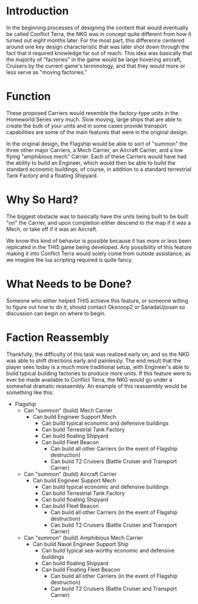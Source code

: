 # Introduction #

In the beginning processes of designing the content that would eventually be called Conflict Terra, the NKG was in concept quite different from how it turned out eight months later.  For the most part, this difference centered around one key design characteristic that was later shot down through the fact that it required knowledge far out of reach.  This idea was basically that the majority of "factories" in the game would be large hovering aircraft, Cruisers by the current game's terminology, and that they would more or less serve as "moving factories."


# Function #

These proposed Carriers would resemble the factory-type units in the Homeworld Series very much.  Slow moving, large ships that are able to create the bulk of your units and in some cases provide transport capabilities are some of the main features that were in the original design.

In the original design, the Flagship would be able to sort of "summon" the three other major  Carriers, a Mech Carrier, an Aircraft Carrier, and a low flying "amphibious mech" Carrier.  Each of these Carriers would have had the ability to build an Engineer, which would then be able to build the standard economic buildings, of course, in addition to a standard terrestrial Tank Factory and a floating Shipyard.


# Why So Hard? #

The biggest obstacle was to basically have the units being built to be built "on" the Carrier, and upon completion either descend to the map if it was a Mech, or take off if it was an Aircraft.

We know this kind of behavior is possible because it has more or less been replicated in the THIS game being developed.  Any possibility of this feature making it into Conflict Terra would solely come from outside assistance, as we imagine the lua scripting required is quite fancy.

# What Needs to be Done? #

Someone who either helped THIS achieve this feature, or someone willing to figure out how to do it, should contact Oksnoop2 or SanadaUjiosan so discussion can begin on where to begin.


# Faction Reassembly #

Thankfully, the difficulty of this task was realized early on, and so the NKG was able to shift directions early and painlessly.  The end result that the player sees today is a much more traditional setup, with Engineer's able to build typical building factories to produce more units.  If this feature were to ever be made available to Conflict Terra, the NKG would go under a somewhat dramatic reassembly.  An example of this reassembly would be something like this:

  * Flagship
    * Can "summon" (build) Mech Carrier
      * Can build Engineer Support Mech
        * Can build typical economic and defensive buildings
        * Can build Terrestrial Tank Factory
        * Can build floating Shipyard
        * Can build Fleet Beacon
          * Can build all other Carriers (in the event of Flagship destruction)
          * Can build T2 Cruisers (Battle Cruiser and Transport Carrier)
    * Can "summon" (build) Aircraft Carrier
      * Can build Engineer Support Mech
        * Can build typical economic and defensive buildings
        * Can build Terrestrial Tank Factory
        * Can build floating Shipyard
        * Can build Fleet Beacon
          * Can build all other Carriers (in the event of Flagship destruction)
          * Can build T2 Cruisers (Battle Cruiser and Transport Carrier)
    * Can "summon" (build) Amphibious Mech Carrier
      * Can build Naval Engineer Support Ship
        * Can build typical sea-worthy economic and defensive buildings
        * Can build floating Shipyard
        * Can build Floating Fleet Beacon
          * Can build all other Carriers (in the event of Flagship destruction)
          * Can build T2 Cruisers (Battle Cruiser and Transport Carrier)